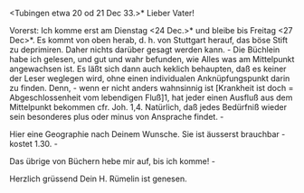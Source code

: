  <Tubingen etwa 20 od 21 Dec 33.>*
Lieber Vater!

Vorerst: Ich komme erst am Dienstag <24 Dec.>* und bleibe bis Freitag <27 Dec>*. Es kommt von oben herab, d. h. von Stuttgart herauf, das böse Stift zu deprimiren. Daher nichts darüber gesagt werden kann. - Die Büchlein habe ich gelesen, und gut und wahr befunden, wie Alles was am Mittelpunkt angewachsen ist. Es läßt sich dann auch keklich behaupten, daß es keiner der Leser weglegen wird, ohne einen individualen Anknüpfungspunkt darin zu finden. Denn, - wenn er nicht anders wahnsinnig ist [Krankheit ist doch = Abgeschlossenheit vom lebendigen Fluß]1, hat jeder einen Ausfluß aus dem Mittelpunkt bekommen cfr. Joh. 1,4. Natürlich, daß jedes Bedürfniß wieder sein besonderes plus oder minus von Ansprache findet. -

Hier eine Geographie nach Deinem Wunsche. Sie ist äusserst brauchbar - kostet 1.30. -

Das übrige von Büchern hebe mir auf, bis ich komme! -

Herzlich grüssend
 Dein H.
Rümelin ist genesen.
